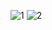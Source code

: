 ![1](https://data14.sticker.fan/20200904/file_2745638_128x128.webp)
![2](https://data14.sticker.fan/20200904/file_2745652_128x128.webp)
